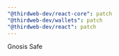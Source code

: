 ```yaml
---
"@thirdweb-dev/react-core": patch
"@thirdweb-dev/wallets": patch
"@thirdweb-dev/react": patch
---
```


Gnosis Safe
